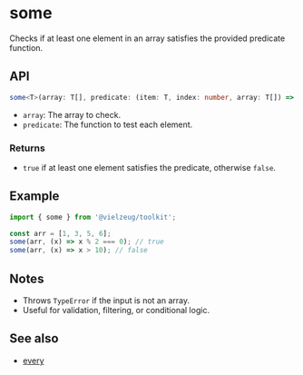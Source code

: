 # some

Checks if at least one element in an array satisfies the provided predicate function.

## API

```ts
some<T>(array: T[], predicate: (item: T, index: number, array: T[]) => boolean): boolean
```

- `array`: The array to check.
- `predicate`: The function to test each element.

### Returns

- `true` if at least one element satisfies the predicate, otherwise `false`.

## Example

```ts
import { some } from '@vielzeug/toolkit';

const arr = [1, 3, 5, 6];
some(arr, (x) => x % 2 === 0); // true
some(arr, (x) => x > 10); // false
```

## Notes

- Throws `TypeError` if the input is not an array.
- Useful for validation, filtering, or conditional logic.

## See also

- [every](./every.md)
